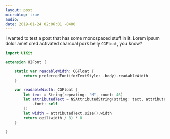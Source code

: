 ```yaml
---
layout: post
microblog: true
audio: 
date: 2019-01-24 02:06:01 -0400
---
```


I wanted to test a post that has some monospaced stuff in it. Lorem ipsum dolor amet cred activated charcoal pork belly `CGFloat`, you know?

```swift
import UIKit

extension UIFont {

    static var readableWidth: CGFloat {
        return preferredFont(forTextStyle: .body).readableWidth
    }

    var readableWidth: CGFloat {
        let text = String(repeating: "M", count: 46)
        let attributedText = NSAttributedString(string: text, attributes: [
            .font: self
        ])
        let width = attributedText.size().width
        return ceil(width / 8) * 8
    }

}
```
